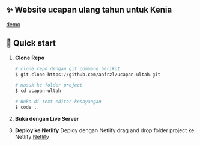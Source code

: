 ## ✨ Website ucapan ulang tahun untuk Kenia

[demo](https://hbd-jubed.netlify.app/)

## 🚀 Quick start

1. **Clone Repo**

   ```bash
   # clone repo dengan git command berikut
   $ git clone https://github.com/aafrzl/ucapan-ultah.git

   # masuk ke folder project
   $ cd ucapan-ultah

   # Buka di text editor kesayangan
   $ code .
   ```

2. **Buka dengan Live Server**

3. **Deploy ke Netlify**
   Deploy dengan Netlify drag and drop folder project ke Netlify [Netlify](https://www.netlify.com/)

